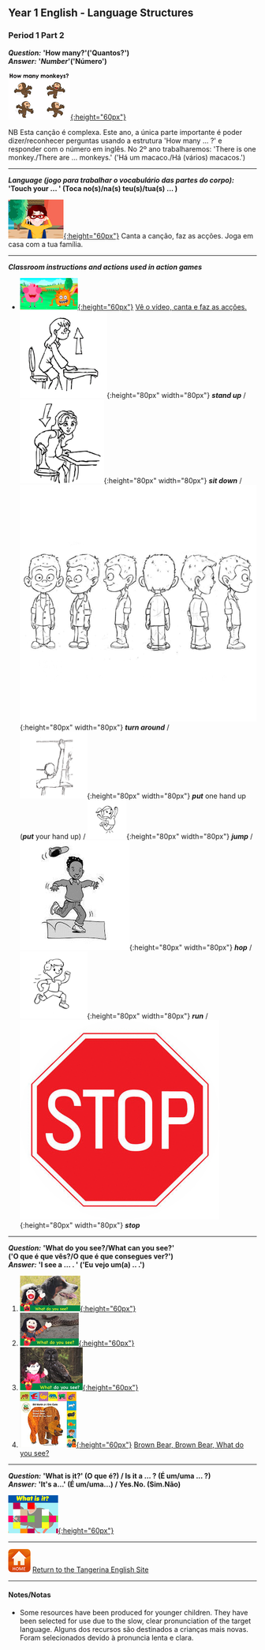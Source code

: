 <head>
<!-- Global site tag (gtag.js) - Google Analytics -->
<script async src="https://www.googletagmanager.com/gtag/js?id=UA-110947112-3"></script>
<script>
  window.dataLayer = window.dataLayer || [];
  function gtag(){dataLayer.push(arguments);}
  gtag('js', new Date());

  gtag('config', 'UA-110947112-3');
</script>
</head>

## Year 1 English - Language Structures
### Period 1 Part 2

<!--***Greetings*** **Good morning; Good afternoon; Hello; Hi**

***Question:*** **'What's your name?'('Qual é o teu nome?' -> Como é que te chamas?)**  
***Answer:*** **'I’m…'(Sou...)/'My name is…' ('O meu nome é...' -> Chamo-me...)**

[![wyn](/images/wyn1.png)](https://www.youtube.com/watch?v=Uv1JkBL5728) [Hello hello, what’s your name?](https://www.youtube.com/watch?v=Uv1JkBL5728)  

***

***Question:*** **'How are you?' (Como é que estás?)**  
***Answer:'*** **I’m fine, thank you.' (Estou bem, obrigada.)**

1. [![hays](/images/hays.PNG)](https://www.youtube.com/watch?v=LxhOv3KnfA8) [How are you?/Como estás?](https://www.youtube.com/watch?v=LxhOv3KnfA8)  [Song [lyrics](http://www.kidsboxapps.es/pdf/kb1/lyric/unit2.pdf) for parents] 

2. [![gae1](/images/gae1.PNG)](https://www.youtube.com/watch?v=9R5-W3bMX4E) [Gogo’s Adventures with English 1](https://www.youtube.com/watch?v=9R5-W3bMX4E) (What's your name?/How are you?)

***

***Question:*** **'How old are you?' ('Quão velho és tu?' -> Quantos anos tens?)**  
***Answer:*** **'I'm _____ .' ('Sou...' -> Tenho...)/'I'm ____ years old.' ('Sou ____ anos.' -> Tenho ___ anos.)**

1. [![hoaykb](/images/hoaykb.png)](https://www.youtube.com/watch?v=6qklhZ_gio0) [How old are you? KB](https://www.youtube.com/watch?v=6qklhZ_gio0)  (Nota: versão animada já não está disponível)

2. [![gae8](/images/gae8.PNG)](https://www.youtube.com/watch?v=sn4sp4YGz0E) Watch [Gogo’s Adventures with English 8](https://www.youtube.com/watch?v=sn4sp4YGz0E)

*** 

***Question:*** **'How's the weather?' ('Como está o tempo?')**  
***Answer:*** **'It's sunny/rainy/windy/cloudy/snowy/foggy/stormy.'**  
**('Há sol/chuva/vento/núvens/neve/nevoeiro/tempestade.')**  

[![mlwe](/images/mlwe.png)](https://www.youtube.com/watch?v=I8GeA3anPdo)

***

***Question:*** **'What colour is it?' (De que cor é?)**  
***Answer:*** **'It's ..*colour*.. .' (É ..*cor*.. .)**

1. [![sar1](/images/kbcol.png)](https://www.youtube.com/watch?v=uTDJiPdz3L0) [I can sing a rainbow (Eu consigo cantar um arco-iris)](https://www.youtube.com/watch?v=uTDJiPdz3L0) Song [lyrics](http://www.kidsboxapps.es/pdf/kb1/lyric/unit1.pdf) for parents. 
2. [![dewc](/images/dewc.png)](https://www.youtube.com/watch?v=YyFLBTTAbSE)

3. [![bbar](/images/bbar.png)](https://www.youtube.com/watch?v=1jv0Gx_q_OU)

4. [![gae6](/images/gae6.png)](https://www.youtube.com/watch?v=_2WAwT9cKAk) Watch [Gogo’s Adventures with English 6](https://www.youtube.com/watch?v=_2WAwT9cKAk)

OUP Everybody up How many song?
1. [![oxeuhm](/images/oxeuhm.PNG)](https://www.youtube.com/watch?v=G3zaC5onBvM)

Translations - actions:
**'Sit down' (Senta-te)**  
**'Stand up' (Levante-te/põe te de pé)**  
**'Turn around.' (Da uma volta.)**  
**'Put your hand up' (Põe a mão no ar')**  
**'Jump' (Salta - 2 pés)**  
**'Hop' (Salta a pé coxinho - 1 pé)**  
**'Run' (Corre)**  
**'Stop' (Para)**
-->

***Question:*** **'How many?'('Quantos?')**  
***Answer:*** **'*Number*'('**Número**')**     

[![hmanmk](/images/hmanmk.png){:height="60px"}](https://www.youtube.com/watch?v=bUvbOtOGeUs)

NB Esta canção é complexa. Este ano, a única parte importante é poder dizer/reconhecer perguntas usando a estrutura 'How many ... ?' e responder com o número em inglês. No 2º ano trabalharemos: 'There is one monkey./There are ... monkeys.' ('Há um macaco./Há (vários) macacos.')  

***

***Language (jogo para trabalhar o vocabulário das partes do corpo):***  
**'Touch your ... ' (Toca no(s)/na(s) teu(s)/tua(s) ... )**  

[![bptch](/images/bptch.png){:height="60px"}](https://www.youtube.com/watch?v=3ZWtDfBoU-E) Canta a canção, faz as acções. Joga em casa com a tua família.  

***

***Classroom instructions and actions used in action games***  

* [![stand](/images/stand.png){:height="60px"}](https://www.youtube.com/watch?v=WsiRSWthV1k) [Vê o vídeo, canta e faz as acções.](https://www.youtube.com/watch?v=WsiRSWthV1k)  
![stand_up](/images/stand_up.gif){:height="80px" width="80px"} ***stand up*** / ![sit_down](/images/sit_down.gif){:height="80px" width="80px"} ***sit down*** / ![turn_around](/images/turn_around.gif){:height="80px" width="80px"} ***turn around*** /  
![hand_up](/images/hand_up.gif){:height="80px" width="80px"} ***put*** one hand up (***put*** your hand up) / ![jump](/images/jump.gif){:height="80px" width="80px"} ***jump*** / ![hop](/images/hop.gif){:height="80px" width="80px"} ***hop*** /  
![run](/images/run.gif){:height="80px" width="80px"} ***run*** / ![stop](/images/stop.gif){:height="80px" width="80px"} ***stop***  

***

***Question:*** **'What do you see?/What can you see?'**  
**('O que é que vês?/O que é que consegues ver?')**  
***Answer:*** **'I see a ... . ' ('Eu vejo um(a) .. .')**

1. [![dews1](/images/dews1.png){:height="60px"}](https://www.youtube.com/watch?v=MCjhynvMunE)
2. [![dews2](/images/dews2.png){:height="60px"}](https://www.youtube.com/watch?v=p5qwOxlvyhk)
3. [![dews3](/images/dews3.png){:height="60px"}](https://www.youtube.com/watch?v=xQTlPD4ey-4)
4. [![bbbm](/images/bbbm.PNG){:height="60px"}](https://www.youtube.com/watch?v=pdHCYgO9zh8) [Brown Bear, Brown Bear, What do you see?](https://www.youtube.com/watch?v=pdHCYgO9zh8)

***

***Question:*** **'What is it?' (O que é?) / Is it a ... ? (É um/uma ... ?)**  
***Answer:*** **'It's a...' (É um/uma...) / Yes.No. (Sim.Não)**

[![fkea](/images/fkea.png){:height="60px"}](https://www.youtube.com/watch?v=D_sdGxUxz_4)

*** 

<!--Where?

What is it toys song: 
1. [![fket](/images/fket.PNG){:height="60px"}](https://www.youtube.com/watch?v=8-SWzpdcl6E)

***

***Prepositions of place*** **'ON, IN, UNDER, BEHIND, NEXT TO the ..*noun*..' (em cima de ou colado no, dentro, por baixo, atrás, a beira de a/o ..*substantivo*.. )**

1. [![mlpp](/images/mlpp.png)](https://www.youtube.com/watch?v=8F0NYBBKczM)
2. (To be continued)


***-->

[![home](/images/home.PNG)](https://tangerina-pt.github.io/English) [Return to the Tangerina English Site](https://tangerina-pt.github.io/English)

***

#### Notes/Notas
* Some resources have been produced for younger children. They have been selected for use due to the slow, clear pronunciation of the target language. Alguns dos recursos são destinados a crianças mais novas. Foram selecionados devido à pronuncia lenta e clara.
